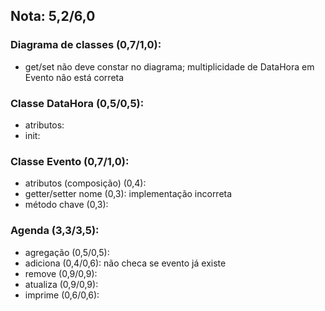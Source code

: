 ## Nota: 5,2/6,0  

### Diagrama de classes (0,7/1,0): 
- get/set não deve constar no diagrama; multiplicidade de DataHora em Evento não está correta
### Classe DataHora (0,5/0,5):
- atributos: 
- init: 
### Classe Evento (0,7/1,0):
- atributos (composição) (0,4):
- getter/setter nome (0,3): implementação incorreta
- método chave (0,3): 
### Agenda (3,3/3,5):
- agregação (0,5/0,5):
- adiciona (0,4/0,6): não checa se evento já existe
- remove (0,9/0,9):
- atualiza (0,9/0,9):
- imprime (0,6/0,6):
